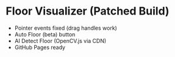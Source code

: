 # Floor Visualizer (Patched Build)
- Pointer events fixed (drag handles work)
- Auto Floor (beta) button
- AI Detect Floor (OpenCV.js via CDN)
- GitHub Pages ready

